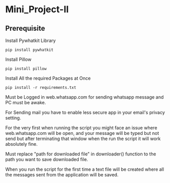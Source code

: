 # Mini_Project-II
## Prerequisite
Install Pywhatkit Library
```
pip install pywhatkit
```
Install Pillow
```
pip install pillow
```
Install All the required Packages at Once

```
pip install -r requirements.txt
```

Must be Logged in web.whatsapp.com for sending whatsapp message and PC must be awake.

For Sending mail you have to enable less secure app in your email's privacy setting.

For the very first when running the script you might face an issue where web.whatsapp.com will be open, and your message will be typed but not send but after terminating that window when the run the script it will work absolutely fine.

Must replace "path for downloaded file" in downloader() function to the path you want to save downloaded file.

When you run the script for the first time a text file will be created where all the messages sent from the application will be saved.